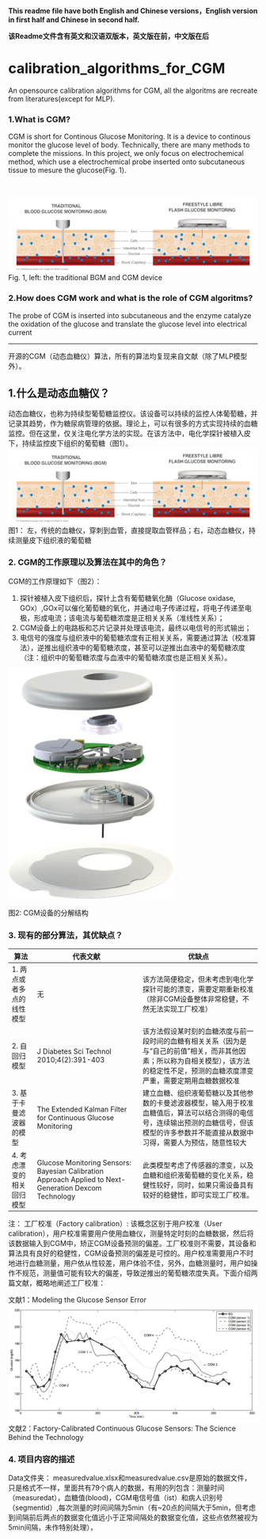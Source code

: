 **This readme file have both English and Chinese versions，English version in first half and Chinese in second half.**

**该Readme文件含有英文和汉语双版本，英文版在前，中文版在后**
# calibration_algorithms_for_CGM

 An opensource calibration algorithms for CGM, all the algoritms are recreate from literatures(except for MLP).

### 1.What is CGM?

CGM is short for Continous Glucose Monitoring. It is a device to continous monitor the glucose level of body. Technically, there are many methods to complete the missions. In this project, we only focus on electrochemical method, which use a electrochemical probe inserted onto subcutaneous tissue to mesure the glucose(Fig. 1).

<br />

![CGM_device_illustration](./images/CGM_device_illustration.jpg)
Fig. 1, left: the traditional BGM and CGM device

### 2.How does CGM work and what is the role of CGM algoritms?
The probe of CGM is inserted into subcutaneous and the enzyme catalyze the oxidation of the glucose and translate the glucose level into electrical current  







---
开源的CGM（动态血糖仪）算法，所有的算法均复现来自文献（除了MLP模型外）。
## 1.什么是动态血糖仪？
动态血糖仪，也称为持续型葡萄糖监控仪。该设备可以持续的监控人体葡萄糖，并记录其趋势，作为糖尿病管理的依据。理论上，可以有很多的方式实现持续的血糖监控。但在这里，仅关注电化学方法的实现。在该方法中，电化学探针被植入皮下，持续监控皮下组织的葡萄糖（图1）。
![CGM_device_illustration](./images/CGM_device_illustration.jpg)
图1： 左，传统的血糖仪，穿刺到血管，直接提取血管样品；右，动态血糖仪，持续测量皮下组织液的葡萄糖
### 2. CGM的工作原理以及算法在其中的角色？
CGM的工作原理如下（图2）：

1. 探针被植入皮下组织后，探针上含有葡萄糖氧化酶（Glucose oxidase, GOx）,GOx可以催化葡萄糖的氧化，并通过电子传递过程，将电子传递至电极，形成电流；该电流与葡萄糖浓度是正相关关系（准线性关系）；
2. CGM设备上的电路板和芯片记录并处理该电流，最终以电信号的形式输出；
3. 电信号的强度与组织液中的葡萄糖浓度有正相关关系，需要通过算法（校准算法），逆推出组织液中的葡萄糖浓度，甚至可以逆推出血液中的葡萄糖浓度（注：组织中的葡萄糖浓度与血液中的葡萄糖浓度也是正相关关系）。

![CGM_device_illustration](./images/CGM_device_stack.jpg)

图2: CGM设备的分解结构

### 3. 现有的部分算法，其优缺点？
| 算法 | 代表文献| 优缺点|
| ----------- | ----------- | ----------- |
| 1. 两点或者多点的线性模型 | 无 | 该方法简便稳定，但未考虑到电化学探针可能的漂变，需要定期重新校准（除非CGM设备整体非常稳健，不然无法实现工厂校准）|
|2. 自回归模型| J Diabetes Sci Technol 2010;4(2):391-403 | 该方法假设某时刻的血糖浓度与前一段时间的血糖有相关关系（因为是与“自己的前值”相关，而非其他因素；所以称为自相关模型），该方法的稳定性不足，预测的血糖浓度漂变严重，需要定期用血糖数据校准| 
|3. 基于卡曼滤波器的模型 | The Extended Kalman Filter for Continuous Glucose Monitoring | 建立血糖、组织液葡萄糖以及其他参数的卡曼滤波器模型，输入用于校准血糖值后，算法可以结合测得的电信号，连续输出预测的血糖信号，但该模型的许多参数并不能直接从数据中习得，需要人为预估，随意性较大
|4. 考虑漂变的相关回归模型 | Glucose Monitoring Sensors: Bayesian Calibration Approach Applied to Next-Generation Dexcom Technology | 此类模型考虑了传感器的漂变，以及血糖和组织液葡萄糖的变化关系，稳健性较好，同时，如果只需设备具有较好的稳健性，即可实现工厂校准。


注：
工厂校准（Factory calibration）: 该概念区别于用户校准（User calibration），用户校准需要用户使用血糖仪，测量特定时刻的血糖数据，然后将该数据输入到CGM中，矫正CGM设备预测的偏差。工厂校准则不需要，其设备和算法具有良好的稳健性，CGM设备预测的偏差是可控的。用户校准需要用户不时地进行血糖测量，用户依从性较差，用户体验不佳，另外，血糖测量时，用户如操作不规范，测量值可能有较大的偏差，导致逆推出的葡萄糖浓度失真。下面介绍两篇文献，概略地阐述工厂校准：

文献1：Modeling the Glucose Sensor Error
![CGM_device_illustration](./images/CGM_device_cali_var.jpg)
文献2：Factory-Calibrated Continuous Glucose Sensors: The Science Behind the Technology

### 4. 项目内容的描述
Data文件夹：
measuredvalue.xlsx和measuredvalue.csv是原始的数据文件，只是格式不一样，里面共有79个病人的数据，有用的列包含：测量时间（measuredat），血糖值(blood)，CGM电信号值（ist）和病人识别号（segmentid）,每次测量的时间间隔为5min（有~20点的间隔大于5min，但考虑到间隔前后两点的数据变化值远小于正常间隔处的数据变化值，这些点依然被视为5min间隔，未作特别处理），